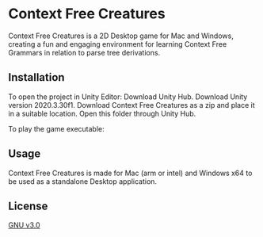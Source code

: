 # Context Free Creatures

Context Free Creatures is a 2D Desktop game for Mac and Windows, creating a fun and engaging environment for learning Context Free Grammars in relation to parse tree derivations.

## Installation
To open the project in Unity Editor:
Download Unity Hub. 
Download Unity version 2020.3.30f1.
Download Context Free Creatures as a zip and place it in a suitable location. 
Open this folder through Unity Hub. 

To play the game executable:


## Usage

Context Free Creatures is made for Mac (arm or intel) and Windows x64 to be used as a standalone Desktop application.  



## License
[GNU v3.0](https://choosealicense.com/licenses/gpl-3.0/)
